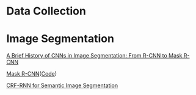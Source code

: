 
# Data Collection


# Image Segmentation
[A Brief History of CNNs in Image Segmentation: From R-CNN to Mask R-CNN](https://blog.athelas.com/a-brief-history-of-cnns-in-image-segmentation-from-r-cnn-to-mask-r-cnn-34ea83205de4)

[Mask R-CNN](https://arxiv.org/abs/1703.06870)([Code](https://github.com/CharlesShang/FastMaskRCNN))

[CRF-RNN for Semantic Image Segmentation](https://github.com/torrvision/crfasrnn)

